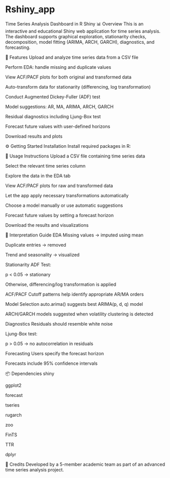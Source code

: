 # Rshiny_app

Time Series Analysis Dashboard in R Shiny
📊 Overview
This is an interactive and educational Shiny web application for time series analysis. The dashboard supports graphical exploration, stationarity checks, decomposition, model fitting (ARIMA, ARCH, GARCH), diagnostics, and forecasting.

🚀 Features
Upload and analyze time series data from a CSV file

Perform EDA: handle missing and duplicate values

View ACF/PACF plots for both original and transformed data

Auto-transform data for stationarity (differencing, log transformation)

Conduct Augmented Dickey-Fuller (ADF) test

Model suggestions: AR, MA, ARIMA, ARCH, GARCH

Residual diagnostics including Ljung-Box test

Forecast future values with user-defined horizons

Download results and plots

⚙️ Getting Started
Installation Install required packages in R:

📌 Usage Instructions
Upload a CSV file containing time series data

Select the relevant time series column

Explore the data in the EDA tab

View ACF/PACF plots for raw and transformed data

Let the app apply necessary transformations automatically

Choose a model manually or use automatic suggestions

Forecast future values by setting a forecast horizon

Download the results and visualizations

📖 Interpretation Guide
EDA Missing values → imputed using mean

Duplicate entries → removed

Trend and seasonality → visualized

Stationarity ADF Test:

p < 0.05 → stationary

Otherwise, differencing/log transformation is applied

ACF/PACF Cutoff patterns help identify appropriate AR/MA orders

Model Selection auto.arima() suggests best ARIMA(p, d, q) model

ARCH/GARCH models suggested when volatility clustering is detected

Diagnostics Residuals should resemble white noise

Ljung-Box test:

p > 0.05 → no autocorrelation in residuals

Forecasting Users specify the forecast horizon

Forecasts include 95% confidence intervals

📦 Dependencies
shiny

ggplot2

forecast

tseries

rugarch

zoo

FinTS

TTR

dplyr

👥 Credits
Developed by a 5-member academic team as part of an advanced time series analysis project.
